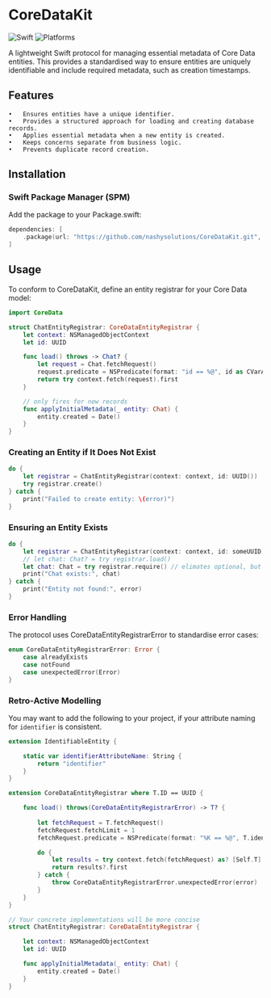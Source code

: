 # CoreDataKit

![Swift](https://img.shields.io/badge/Swift-6.0-orange?logo=swift) ![Platforms](https://img.shields.io/badge/Platforms-iOS%20%7C%20macOS%20%7C%20visionOS%20%7C%20tvOS%20%7C%20watchOS-blue?logo=apple)

A lightweight Swift protocol for managing essential metadata of Core Data entities. This provides a standardised way to ensure entities are uniquely identifiable and include required metadata, such as creation timestamps.

## Features
	•	Ensures entities have a unique identifier.
	•	Provides a structured approach for loading and creating database records.
	•	Applies essential metadata when a new entity is created.
	•	Keeps concerns separate from business logic.
	•	Prevents duplicate record creation.

## Installation

### Swift Package Manager (SPM)

Add the package to your Package.swift:

```swift
dependencies: [
    .package(url: "https://github.com/nashysolutions/CoreDataKit.git", from: "1.0.0")
]
```

## Usage

To conform to CoreDataKit, define an entity registrar for your Core Data model:

```swift
import CoreData

struct ChatEntityRegistrar: CoreDataEntityRegistrar {
    let context: NSManagedObjectContext
    let id: UUID

    func load() throws -> Chat? {
        let request = Chat.fetchRequest()
        request.predicate = NSPredicate(format: "id == %@", id as CVarArg)
        return try context.fetch(request).first
    }

    // only fires for new records
    func applyInitialMetadata(_ entity: Chat) {
        entity.created = Date()
    }
}
```

### Creating an Entity if It Does Not Exist

```swift
do {
    let registrar = ChatEntityRegistrar(context: context, id: UUID())
    try registrar.create()
} catch {
    print("Failed to create entity: \(error)")
}
```

### Ensuring an Entity Exists

```swift
do {
    let registrar = ChatEntityRegistrar(context: context, id: someUUID)
    // let chat: Chat? = try registrar.load()
    let chat: Chat = try registrar.require() // elimates optional, but throws 'not found error' if not in db
    print("Chat exists:", chat)
} catch {
    print("Entity not found:", error)
}
```

### Error Handling

The protocol uses CoreDataEntityRegistrarError to standardise error cases:

```swift
enum CoreDataEntityRegistrarError: Error {
    case alreadyExists
    case notFound
    case unexpectedError(Error)
}
```

### Retro-Active Modelling

You may want to add the following to your project, if your attribute naming for `identifier` is consistent.

```swift
extension IdentifiableEntity {

    static var identifierAttributeName: String {
        return "identifier"
    }
}

extension CoreDataEntityRegistrar where T.ID == UUID {

    func load() throws(CoreDataEntityRegistrarError) -> T? {
        
        let fetchRequest = T.fetchRequest()
        fetchRequest.fetchLimit = 1
        fetchRequest.predicate = NSPredicate(format: "%K == %@", T.identifierAttributeName, id as CVarArg)

        do {
            let results = try context.fetch(fetchRequest) as? [Self.T]
            return results?.first
        } catch {
            throw CoreDataEntityRegistrarError.unexpectedError(error)
        }
    }
}

// Your concrete implementations will be more concise
struct ChatEntityRegistrar: CoreDataEntityRegistrar {

    let context: NSManagedObjectContext
    let id: UUID

    func applyInitialMetadata(_ entity: Chat) {
        entity.created = Date()
    }
}
```
